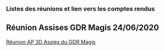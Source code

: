 ### Listes des réunions et lien vers les comptes rendus

## Réunion Assises GDR Magis 24/06/2020
[Réunion AP 3D Assies du GDR Magis](2020_06_24_AP3D.md)

 

